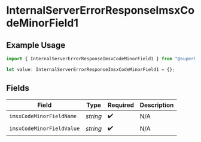 # InternalServerErrorResponseImsxCodeMinorField1

## Example Usage

```typescript
import { InternalServerErrorResponseImsxCodeMinorField1 } from "@superbuilders/powerpath/models/errors";

let value: InternalServerErrorResponseImsxCodeMinorField1 = {};
```

## Fields

| Field                     | Type                      | Required                  | Description               |
| ------------------------- | ------------------------- | ------------------------- | ------------------------- |
| `imsxCodeMinorFieldName`  | *string*                  | :heavy_check_mark:        | N/A                       |
| `imsxCodeMinorFieldValue` | *string*                  | :heavy_check_mark:        | N/A                       |